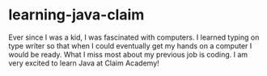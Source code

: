 # learning-java-claim

Ever since I was a kid, I was fascinated with computers.  I learned typing on type writer so that when I could eventually get my hands on a computer I would be ready.  What I miss most about my previous job is coding.  I am very excited to learn Java at Claim Academy! 

